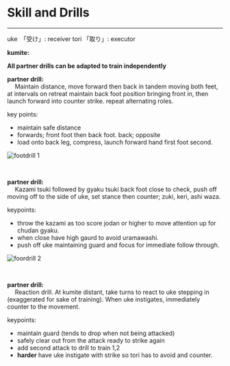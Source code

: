 # Skill and Drills
---

uke　「受け」: receiver
tori 「取り」: executor


**kumite:**

**All partner drills can be adapted to train independently**

**partner drill:<br>**
&emsp; Maintain distance, move forward then back in tandem moving both feet, at intervals on retreat maintain back foot position bringing front in, then launch forward into counter strike. repeat alternating roles.

key points:<br>
- maintain safe distance <br>
- forwards; front foot then back foot. back; opposite <br>
- load onto back leg, compress, launch forward hand first foot second. <br>

![footdrill 1](/priv/images/footdrill-1.png)

<br>

**partner drill: <br>** 
&emsp; Kazami tsuki followed by gyaku tsuki back foot close to check, push off moving off to the side of uke, set stance then counter; zuki, keri, ashi waza.

keypoints:<br>
- throw the kazami as too score jodan or higher to move attention up for chudan gyaku.<br>
- when close have high gaurd to avoid uramawashi.<br>
- push off uke maintaining guard and focus for immediate follow through.<br>

![foordrill 2](/priv/images/footdrill-2.png)

<br>

**partner drill: <br>**
&emsp; Reaction drill. At kumite distant, take turns to react to uke stepping in (exaggerated for sake of training). When uke instigates, immediately counter to the movement.

keypoints:<br>
- maintain guard (tends to drop when not being attacked)<br>
- safely clear out from the attack ready to strike again <br>
- add second attack to drill to train 1,2
- **harder** have uke instigate with strike so tori has to avoid and counter.